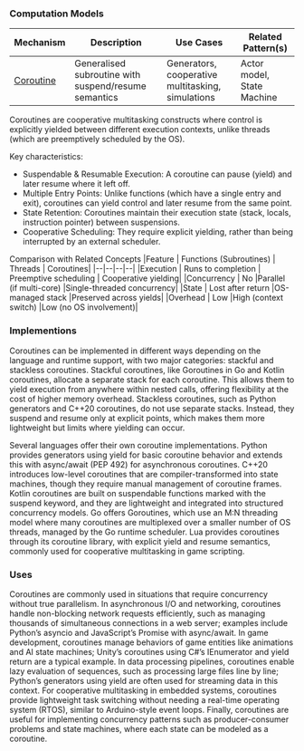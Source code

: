 
### Computation Models

| Mechanism | Description | Use Cases | Related Pattern(s) |
|---|---|---|---|
| [Coroutine](./coroutine/) | Generalised subroutine with suspend/resume semantics | Generators, cooperative multitasking, simulations | Actor model, State Machine |

Coroutines are cooperative multitasking constructs where control is explicitly yielded
between different execution contexts, unlike threads (which are preemptively scheduled
by the OS).

Key characteristics:
- Suspendable & Resumable Execution: A coroutine can pause (yield) and later resume where it left off.
- Multiple Entry Points: Unlike functions (which have a single entry and exit), coroutines can yield
  control and later resume from the same point.
- State Retention: Coroutines maintain their execution state (stack, locals, instruction pointer)
  between suspensions.
- Cooperative Scheduling: They require explicit yielding, rather than being interrupted by an external
  scheduler.


Comparison with Related Concepts
|Feature	| Functions (Subroutines)	| Threads	| Coroutines|
|--|--|--|--|
|Execution	| Runs to completion	| Preemptive scheduling	| Cooperative yielding|
|Concurrency	| No	|Parallel (if multi-core)	|Single-threaded concurrency|
|State	| Lost after return	|OS-managed stack	|Preserved across yields|
|Overhead	| Low	|High (context switch)	|Low (no OS involvement)|


### Implementions

Coroutines can be implemented in different ways depending on the language and runtime support, with
two major categories: stackful and stackless coroutines. Stackful coroutines, like Goroutines in Go
and Kotlin coroutines, allocate a separate stack for each coroutine. This allows them to yield execution
from anywhere within nested calls, offering flexibility at the cost of higher memory overhead. Stackless
coroutines, such as Python generators and C++20 coroutines, do not use separate stacks. Instead, they
suspend and resume only at explicit points, which makes them more lightweight but limits where yielding
can occur.

Several languages offer their own coroutine implementations. Python provides generators using yield for
basic coroutine behavior and extends this with async/await (PEP 492) for asynchronous coroutines.
C++20 introduces low-level coroutines that are compiler-transformed into state machines, though they
require manual management of coroutine frames. Kotlin coroutines are built on suspendable functions
marked with the suspend keyword, and they are lightweight and integrated into structured concurrency
models. Go offers Goroutines, which use an M:N threading model where many coroutines are multiplexed
over a smaller number of OS threads, managed by the Go runtime scheduler. Lua provides coroutines
through its coroutine library, with explicit yield and resume semantics, commonly used for cooperative 
multitasking in game scripting.


### Uses

Coroutines are commonly used in situations that require concurrency without true parallelism. In
asynchronous I/O and networking, coroutines handle non-blocking network requests efficiently, such
as managing thousands of simultaneous connections in a web server; examples include Python’s asyncio
and JavaScript’s Promise with async/await. In game development, coroutines manage behaviors of game
entities like animations and AI state machines; Unity’s coroutines using C#’s IEnumerator and yield
return are a typical example. In data processing pipelines, coroutines enable lazy evaluation of
sequences, such as processing large files line by line; Python’s generators using yield are often
used for streaming data in this context. For cooperative multitasking in embedded systems, coroutines
provide lightweight task switching without needing a real-time operating system (RTOS), similar
to Arduino-style event loops. Finally, coroutines are useful for implementing concurrency patterns
such as producer-consumer problems and state machines, where each state can be modeled as a coroutine.

